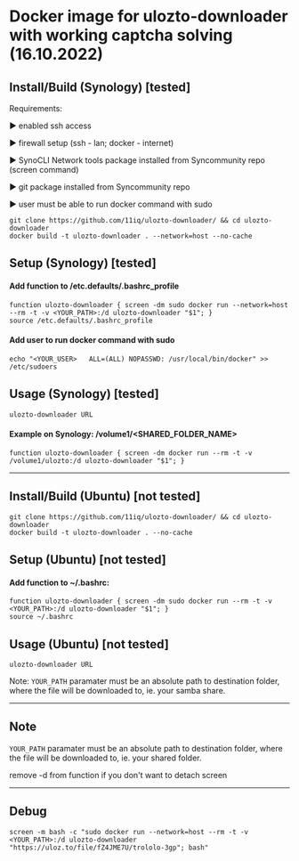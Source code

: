 # Docker image for ulozto-downloader with working captcha solving (16.10.2022)

## Install/Build (Synology) [tested]
Requirements: 

▶ enabled ssh access

▶ firewall setup (ssh - lan; docker - internet)

▶ SynoCLI Network tools package installed from Syncommunity repo (screen command)

▶ git package installed from Syncommunity repo

▶ user must be able to run docker command with sudo

```
git clone https://github.com/11iq/ulozto-downloader/ && cd ulozto-downloader
docker build -t ulozto-downloader . --network=host --no-cache
```

## Setup (Synology) [tested]
#### Add function to /etc.defaults/.bashrc_profile

```
function ulozto-downloader { screen -dm sudo docker run --network=host --rm -t -v <YOUR_PATH>:/d ulozto-downloader "$1"; }
source /etc.defaults/.bashrc_profile
```
#### Add user to run docker command with sudo
```
echo "<YOUR_USER>   ALL=(ALL) NOPASSWD: /usr/local/bin/docker" >> /etc/sudoers
```
## Usage (Synology) [tested]
```
ulozto-downloader URL
```

#### Example on Synology: /volume1/<SHARED_FOLDER_NAME>
```
function ulozto-downloader { screen -dm docker run --rm -t -v /volume1/ulozto:/d ulozto-downloader "$1"; }
```


------------------------------------------------------------------------------------------------------------------------------------------


## Install/Build (Ubuntu) [not tested]

```
git clone https://github.com/11iq/ulozto-downloader/ && cd ulozto-downloader
docker build -t ulozto-downloader . --no-cache
```

## Setup (Ubuntu) [not tested]
#### Add function to ~/.bashrc:
```
function ulozto-downloader { screen -dm sudo docker run --rm -t -v <YOUR_PATH>:/d ulozto-downloader "$1"; }
source ~/.bashrc
```
## Usage (Ubuntu) [not tested]
```
ulozto-downloader URL
```
Note: `YOUR_PATH` paramater must be an absolute path to destination folder, where the file will be downloaded to, ie. your samba share.

------------------------------------------------------------------------------------------------------------------------------------------

## Note

`YOUR_PATH` paramater must be an absolute path to destination folder, where the file will be downloaded to, ie. your shared folder.
 
remove -d from function if you don't want to detach screen
 
------------------------------------------------------------------------------------------------------------------------------------------

## Debug
```
screen -m bash -c "sudo docker run --network=host --rm -t -v <YOUR_PATH>:/d ulozto-downloader "https://uloz.to/file/fZ4JME7U/trololo-3gp"; bash"
```
